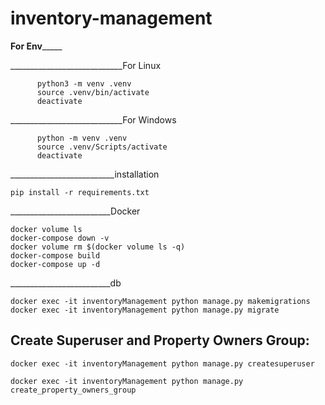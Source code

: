 # inventory-management

________________For Env_____________________

____________________________For Linux
```
      python3 -m venv .venv
      source .venv/bin/activate
      deactivate
```
____________________________For Windows
```
      python -m venv .venv
      source .venv/Scripts/activate 
      deactivate
```

__________________________installation
```
pip install -r requirements.txt
```

_________________________Docker
```
docker volume ls
docker-compose down -v
docker volume rm $(docker volume ls -q)
docker-compose build
docker-compose up -d
```

_________________________db

```
docker exec -it inventoryManagement python manage.py makemigrations
docker exec -it inventoryManagement python manage.py migrate
```

## Create Superuser and Property Owners Group:
```
docker exec -it inventoryManagement python manage.py createsuperuser

docker exec -it inventoryManagement python manage.py create_property_owners_group

```